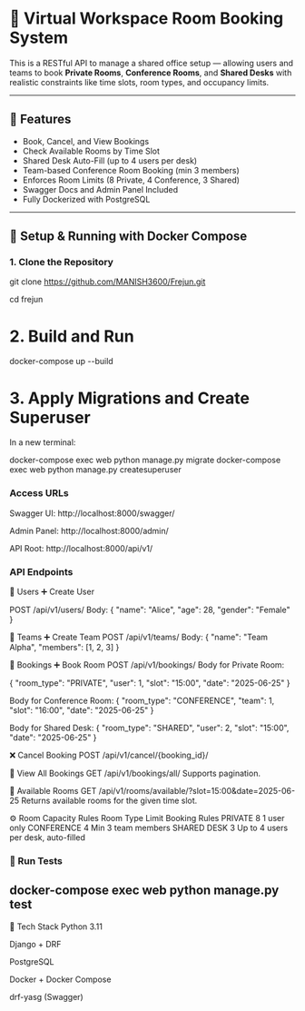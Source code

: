 # 🏢 Virtual Workspace Room Booking System

This is a RESTful API to manage a shared office setup — allowing users and teams to book **Private Rooms**, **Conference Rooms**, and **Shared Desks** with realistic constraints like time slots, room types, and occupancy limits.

---

## 🚀 Features

- Book, Cancel, and View Bookings
- Check Available Rooms by Time Slot
- Shared Desk Auto-Fill (up to 4 users per desk)
- Team-based Conference Room Booking (min 3 members)
- Enforces Room Limits (8 Private, 4 Conference, 3 Shared)
- Swagger Docs and Admin Panel Included
- Fully Dockerized with PostgreSQL

---



## 🐳 Setup & Running with Docker Compose

### 1. Clone the Repository

git clone https://github.com/MANISH3600/Frejun.git

 cd frejun

# 2. Build and Run
 docker-compose up --build


# 3. Apply Migrations and Create Superuser
In a new terminal:

 docker-compose exec web python manage.py migrate
 docker-compose exec web python manage.py createsuperuser


### Access URLs
Swagger UI: http://localhost:8000/swagger/

Admin Panel: http://localhost:8000/admin/

API Root: http://localhost:8000/api/v1/





### API Endpoints
📌 Users
➕ Create User

POST /api/v1/users/
Body:
{
  "name": "Alice",
  "age": 28,
  "gender": "Female"
}

👥 Teams
➕ Create Team
POST /api/v1/teams/
Body:
{
  "name": "Team Alpha",
  "members": [1, 2, 3]
}


📅 Bookings
➕ Book Room
POST /api/v1/bookings/
Body for Private Room:

{
  "room_type": "PRIVATE",
  "user": 1,
  "slot": "15:00",
  "date": "2025-06-25"
}

Body for Conference Room:
{
  "room_type": "CONFERENCE",
  "team": 1,
  "slot": "16:00",
  "date": "2025-06-25"
}

Body for Shared Desk:
{
  "room_type": "SHARED",
  "user": 2,
  "slot": "15:00",
  "date": "2025-06-25"
}


❌ Cancel Booking
POST /api/v1/cancel/{booking_id}/


📖 View All Bookings
GET /api/v1/bookings/all/
Supports pagination.

🏢 Available Rooms
GET /api/v1/rooms/available/?slot=15:00&date=2025-06-25
Returns available rooms for the given time slot.

⚙️ Room Capacity Rules
Room Type	Limit	Booking Rules
PRIVATE	8	1 user only
CONFERENCE	4	Min 3 team members
SHARED DESK	3	Up to 4 users per desk, auto-filled




### 🧪 Run Tests
## docker-compose exec web python manage.py test


📌 Tech Stack
Python 3.11

Django + DRF

PostgreSQL

Docker + Docker Compose

drf-yasg (Swagger)



